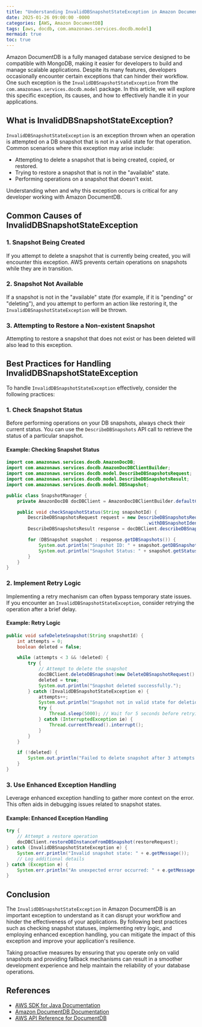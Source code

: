 ```yaml
---
title: "Understanding InvalidDBSnapshotStateException in Amazon DocumentDB"
date: 2025-01-26 09:00:00 -0000
categories: [AWS, Amazon DocumentDB]
tags: [aws, docdb, com.amazonaws.services.docdb.model]
mermaid: true
toc: true
---
```



Amazon DocumentDB is a fully managed database service designed to be compatible with MongoDB, making it easier for developers to build and manage scalable applications. Despite its many features, developers occasionally encounter certain exceptions that can hinder their workflow. One such exception is the `InvalidDBSnapshotStateException` from the `com.amazonaws.services.docdb.model` package. In this article, we will explore this specific exception, its causes, and how to effectively handle it in your applications.

## What is InvalidDBSnapshotStateException?

`InvalidDBSnapshotStateException` is an exception thrown when an operation is attempted on a DB snapshot that is not in a valid state for that operation. Common scenarios where this exception may arise include:

- Attempting to delete a snapshot that is being created, copied, or restored.
- Trying to restore a snapshot that is not in the "available" state.
- Performing operations on a snapshot that doesn't exist.

Understanding when and why this exception occurs is critical for any developer working with Amazon DocumentDB.

## Common Causes of InvalidDBSnapshotStateException

### 1. Snapshot Being Created

If you attempt to delete a snapshot that is currently being created, you will encounter this exception. AWS prevents certain operations on snapshots while they are in transition.

### 2. Snapshot Not Available

If a snapshot is not in the "available" state (for example, if it is "pending" or "deleting"), and you attempt to perform an action like restoring it, the `InvalidDBSnapshotStateException` will be thrown.

### 3. Attempting to Restore a Non-existent Snapshot

Attempting to restore a snapshot that does not exist or has been deleted will also lead to this exception.

## Best Practices for Handling InvalidDBSnapshotStateException

To handle `InvalidDBSnapshotStateException` effectively, consider the following practices:

### 1. Check Snapshot Status

Before performing operations on your DB snapshots, always check their current status. You can use the `DescribeDBSnapshots` API call to retrieve the status of a particular snapshot.

#### Example: Checking Snapshot Status

```java
import com.amazonaws.services.docdb.AmazonDocDB;
import com.amazonaws.services.docdb.AmazonDocDBClientBuilder;
import com.amazonaws.services.docdb.model.DescribeDBSnapshotsRequest;
import com.amazonaws.services.docdb.model.DescribeDBSnapshotsResult;
import com.amazonaws.services.docdb.model.DBSnapshot;

public class SnapshotManager {
    private AmazonDocDB docDBClient = AmazonDocDBClientBuilder.defaultClient();

    public void checkSnapshotStatus(String snapshotId) {
        DescribeDBSnapshotsRequest request = new DescribeDBSnapshotsRequest()
                                                    .withDBSnapshotIdentifier(snapshotId);
        DescribeDBSnapshotsResult response = docDBClient.describeDBSnapshots(request);

        for (DBSnapshot snapshot : response.getDBSnapshots()) {
            System.out.println("Snapshot ID: " + snapshot.getDBSnapshotIdentifier());
            System.out.println("Snapshot Status: " + snapshot.getStatus());
        }
    }
}
```

### 2. Implement Retry Logic

Implementing a retry mechanism can often bypass temporary state issues. If you encounter an `InvalidDBSnapshotStateException`, consider retrying the operation after a brief delay.

#### Example: Retry Logic

```java
public void safeDeleteSnapshot(String snapshotId) {
    int attempts = 0;
    boolean deleted = false;

    while (attempts < 3 && !deleted) {
        try {
            // Attempt to delete the snapshot
            docDBClient.deleteDBSnapshot(new DeleteDBSnapshotRequest().withDBSnapshotIdentifier(snapshotId));
            deleted = true;
            System.out.println("Snapshot deleted successfully.");
        } catch (InvalidDBSnapshotStateException e) {
            attempts++;
            System.out.println("Snapshot not in valid state for deletion. Attempt " + attempts);
            try {
                Thread.sleep(5000); // Wait for 5 seconds before retrying
            } catch (InterruptedException ie) {
                Thread.currentThread().interrupt();
            }
        }
    }

    if (!deleted) {
        System.out.println("Failed to delete snapshot after 3 attempts.");
    }
}
```

### 3. Use Enhanced Exception Handling

Leverage enhanced exception handling to gather more context on the error. This often aids in debugging issues related to snapshot states.

#### Example: Enhanced Exception Handling

```java
try {
    // Attempt a restore operation
    docDBClient.restoreDBInstanceFromDBSnapshot(restoreRequest);
} catch (InvalidDBSnapshotStateException e) {
    System.err.println("Invalid snapshot state: " + e.getMessage());
    // Log additional details
} catch (Exception e) {
    System.err.println("An unexpected error occurred: " + e.getMessage());
}
```

## Conclusion

The `InvalidDBSnapshotStateException` in Amazon DocumentDB is an important exception to understand as it can disrupt your workflow and hinder the effectiveness of your applications. By following best practices such as checking snapshot statuses, implementing retry logic, and employing enhanced exception handling, you can mitigate the impact of this exception and improve your application's resilience.

Taking proactive measures by ensuring that you operate only on valid snapshots and providing fallback mechanisms can result in a smoother development experience and help maintain the reliability of your database operations.

## References
- [AWS SDK for Java Documentation](https://docs.aws.amazon.com/sdk-for-java/latest/developer-guide/home.html)
- [Amazon DocumentDB Documentation](https://docs.aws.amazon.com/documentdb/latest/developerguide/what-is.html) 
- [AWS API Reference for DocumentDB](https://docs.aws.amazon.com/documentdb/latest/APIReference/Welcome.html)